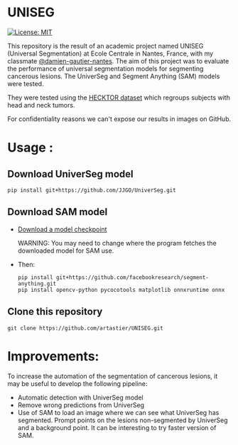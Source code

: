 # UNISEG

[![License: MIT](https://img.shields.io/badge/License-MIT-yellow.svg)](https://opensource.org/licenses/MIT)

This repository is the result of an academic project named UNISEG (Universal Segmentation) at Ecole Centrale in
Nantes, France, with my classmate [@damien-gautier-nantes](https://github.com/damien-gautier-nantes). The aim of this project was to evaluate the performance of
universal segmentation models for segmenting cancerous lesions. The UniverSeg and Segment Anything (SAM) models were
tested.

They were tested using the [HECKTOR dataset](https://hecktor.grand-challenge.org/) which regroups subjects with head and
neck tumors.

For confidentiality reasons we can't expose our results in images on GitHub.

# Usage :

## Download UniverSeg model

```shell
pip install git+https://github.com/JJGO/UniverSeg.git
```

## Download SAM model

- [Download a model checkpoint](https://github.com/facebookresearch/segment-anything?tab=readme-ov-file#model-checkpoints)

  WARNING: You may need to change where the program fetches the downloaded model for SAM use.
- Then:
    ```shell
    pip install git+https://github.com/facebookresearch/segment-anything.git
    pip install opencv-python pycocotools matplotlib onnxruntime onnx
    ```

## Clone this repository

```shell
git clone https://github.com/artastier/UNISEG.git
```

# Improvements:

To increase the automation of the segmentation of cancerous lesions, it may be useful to develop the following pipeline:

- Automatic detection with UniverSeg model
- Remove wrong predictions from UniverSeg
- Use of SAM to load an image where we can see what UniverSeg has segmented. Prompt points on the lesions
  non-segmented by UniverSeg and a background point. It can be interesting to try faster version of SAM.

